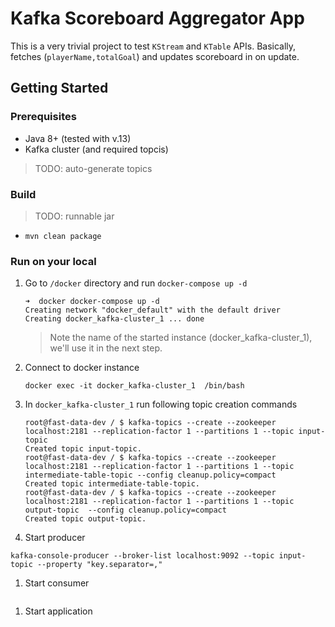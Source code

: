 # Kafka Scoreboard Aggregator App

This is a very trivial project to test `KStream` and `KTable` APIs. Basically, fetches (`playerName,totalGoal`) and 
updates scoreboard in on update.

## Getting Started

### Prerequisites

* Java 8+ (tested with v.13)
* Kafka cluster (and required topcis)
> TODO: auto-generate topics

### Build

> TODO: runnable jar
* `mvn clean package`

### Run on your local

1. Go to `/docker` directory and run `docker-compose up -d`
    ```
    ➜  docker docker-compose up -d
    Creating network "docker_default" with the default driver
    Creating docker_kafka-cluster_1 ... done
    ```
    > Note the name of the started instance (docker_kafka-cluster_1), we'll use it in the next step.
   
1. Connect to docker instance
    ```
    docker exec -it docker_kafka-cluster_1  /bin/bash
    ``` 
1. In `docker_kafka-cluster_1` run following topic creation commands
    ```
    root@fast-data-dev / $ kafka-topics --create --zookeeper localhost:2181 --replication-factor 1 --partitions 1 --topic input-topic
    Created topic input-topic.
    root@fast-data-dev / $ kafka-topics --create --zookeeper localhost:2181 --replication-factor 1 --partitions 1 --topic intermediate-table-topic --config cleanup.policy=compact
    Created topic intermediate-table-topic.
    root@fast-data-dev / $ kafka-topics --create --zookeeper localhost:2181 --replication-factor 1 --partitions 1 --topic output-topic  --config cleanup.policy=compact
    Created topic output-topic.
    ```
1. Start producer
```
kafka-console-producer --broker-list localhost:9092 --topic input-topic --property "key.separator=,"
```
1. Start consumer
```

```
1. Start application
```

```   
